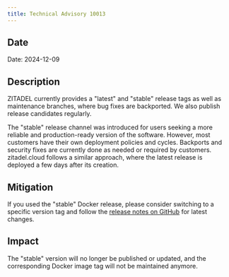 ```yaml
---
title: Technical Advisory 10013
---
```


## Date

Date: 2024-12-09

## Description

ZITADEL currently provides a "latest" and "stable" release tags as well as maintenance branches, where bug fixes are backported.
We also publish release candidates regularly.

The "stable" release channel was introduced for users seeking a more reliable and production-ready version of the software.
However, most customers have their own deployment policies and cycles. 
Backports and security fixes are currently done as needed or required by customers. 
zitadel.cloud follows a similar approach, where the latest release is deployed a few days after its creation.

## Mitigation

If you used the "stable" Docker release, please consider switching to a specific version tag and follow the [release notes on GitHub](https://github.com/zitadel/zitadel/releases) for latest changes.

## Impact

The "stable" version will no longer be published or updated, and the corresponding Docker image tag will not be maintained anymore.
